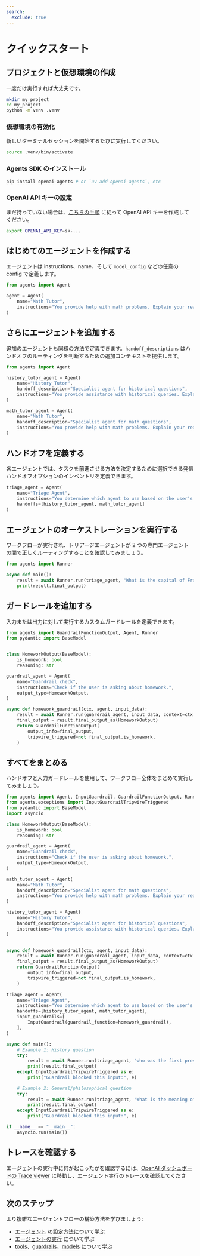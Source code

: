 ```yaml
---
search:
  exclude: true
---
```

# クイックスタート

## プロジェクトと仮想環境の作成

一度だけ実行すれば大丈夫です。

```bash
mkdir my_project
cd my_project
python -m venv .venv
```

### 仮想環境の有効化

新しいターミナルセッションを開始するたびに実行してください。

```bash
source .venv/bin/activate
```

### Agents SDK のインストール

```bash
pip install openai-agents # or `uv add openai-agents`, etc
```

### OpenAI API キーの設定

まだ持っていない場合は、[こちらの手順](https://platform.openai.com/docs/quickstart#create-and-export-an-api-key) に従って OpenAI API キーを作成してください。

```bash
export OPENAI_API_KEY=sk-...
```

## はじめてのエージェントを作成する

エージェントは instructions、name、そして `model_config` などの任意の config で定義します。

```python
from agents import Agent

agent = Agent(
    name="Math Tutor",
    instructions="You provide help with math problems. Explain your reasoning at each step and include examples",
)
```

## さらにエージェントを追加する

追加のエージェントも同様の方法で定義できます。`handoff_descriptions` はハンドオフのルーティングを判断するための追加コンテキストを提供します。

```python
from agents import Agent

history_tutor_agent = Agent(
    name="History Tutor",
    handoff_description="Specialist agent for historical questions",
    instructions="You provide assistance with historical queries. Explain important events and context clearly.",
)

math_tutor_agent = Agent(
    name="Math Tutor",
    handoff_description="Specialist agent for math questions",
    instructions="You provide help with math problems. Explain your reasoning at each step and include examples",
)
```

## ハンドオフを定義する

各エージェントでは、タスクを前進させる方法を決定するために選択できる発信ハンドオフオプションのインベントリを定義できます。

```python
triage_agent = Agent(
    name="Triage Agent",
    instructions="You determine which agent to use based on the user's homework question",
    handoffs=[history_tutor_agent, math_tutor_agent]
)
```

## エージェントのオーケストレーションを実行する

ワークフローが実行され、トリアージエージェントが 2 つの専門エージェントの間で正しくルーティングすることを確認してみましょう。

```python
from agents import Runner

async def main():
    result = await Runner.run(triage_agent, "What is the capital of France?")
    print(result.final_output)
```

## ガードレールを追加する

入力または出力に対して実行するカスタムガードレールを定義できます。

```python
from agents import GuardrailFunctionOutput, Agent, Runner
from pydantic import BaseModel


class HomeworkOutput(BaseModel):
    is_homework: bool
    reasoning: str

guardrail_agent = Agent(
    name="Guardrail check",
    instructions="Check if the user is asking about homework.",
    output_type=HomeworkOutput,
)

async def homework_guardrail(ctx, agent, input_data):
    result = await Runner.run(guardrail_agent, input_data, context=ctx.context)
    final_output = result.final_output_as(HomeworkOutput)
    return GuardrailFunctionOutput(
        output_info=final_output,
        tripwire_triggered=not final_output.is_homework,
    )
```

## すべてをまとめる

ハンドオフと入力ガードレールを使用して、ワークフロー全体をまとめて実行してみましょう。

```python
from agents import Agent, InputGuardrail, GuardrailFunctionOutput, Runner
from agents.exceptions import InputGuardrailTripwireTriggered
from pydantic import BaseModel
import asyncio

class HomeworkOutput(BaseModel):
    is_homework: bool
    reasoning: str

guardrail_agent = Agent(
    name="Guardrail check",
    instructions="Check if the user is asking about homework.",
    output_type=HomeworkOutput,
)

math_tutor_agent = Agent(
    name="Math Tutor",
    handoff_description="Specialist agent for math questions",
    instructions="You provide help with math problems. Explain your reasoning at each step and include examples",
)

history_tutor_agent = Agent(
    name="History Tutor",
    handoff_description="Specialist agent for historical questions",
    instructions="You provide assistance with historical queries. Explain important events and context clearly.",
)


async def homework_guardrail(ctx, agent, input_data):
    result = await Runner.run(guardrail_agent, input_data, context=ctx.context)
    final_output = result.final_output_as(HomeworkOutput)
    return GuardrailFunctionOutput(
        output_info=final_output,
        tripwire_triggered=not final_output.is_homework,
    )

triage_agent = Agent(
    name="Triage Agent",
    instructions="You determine which agent to use based on the user's homework question",
    handoffs=[history_tutor_agent, math_tutor_agent],
    input_guardrails=[
        InputGuardrail(guardrail_function=homework_guardrail),
    ],
)

async def main():
    # Example 1: History question
    try:
        result = await Runner.run(triage_agent, "who was the first president of the united states?")
        print(result.final_output)
    except InputGuardrailTripwireTriggered as e:
        print("Guardrail blocked this input:", e)

    # Example 2: General/philosophical question
    try:
        result = await Runner.run(triage_agent, "What is the meaning of life?")
        print(result.final_output)
    except InputGuardrailTripwireTriggered as e:
        print("Guardrail blocked this input:", e)

if __name__ == "__main__":
    asyncio.run(main())
```

## トレースを確認する

エージェントの実行中に何が起こったかを確認するには、[OpenAI ダッシュボードの Trace viewer](https://platform.openai.com/traces) に移動し、エージェント実行のトレースを確認してください。

## 次のステップ

より複雑なエージェントフローの構築方法を学びましょう:

-   [エージェント](agents.md) の設定方法について学ぶ
-   [エージェントの実行](running_agents.md) について学ぶ
-   [tools](tools.md)、[guardrails](guardrails.md)、[models](models/index.md) について学ぶ